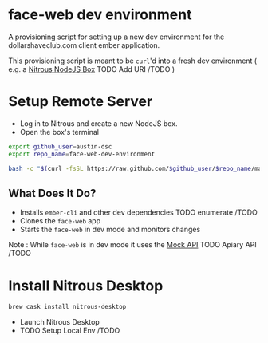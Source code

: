 # face-web dev environment

A provisioning script for setting up a new dev environment for the dollarshaveclub.com client ember application.

This provisioning script is meant to be `curl`'d into a fresh dev environment ( e.g. a [Nitrous NodeJS Box]() TODO Add URI /TODO )


# Setup Remote Server

* Log in to Nitrous and create a new NodeJS box.
* Open the box's terminal

```sh
export github_user=austin-dsc
export repo_name=face-web-dev-environment

bash -c "$(curl -fsSL https://raw.github.com/$github_user/$repo_name/master/setup)"
```

## What Does It Do?

* Installs `ember-cli` and other dev dependencies TODO enumerate /TODO
* Clones the `face-web` app
* Starts the `face-web` in dev mode and monitors changes

Note : While `face-web` is in dev mode it uses the [Mock API]() TODO Apiary API /TODO

# Install Nitrous Desktop

```sh
brew cask install nitrous-desktop
```

* Launch Nitrous Desktop
* TODO Setup Local Env /TODO